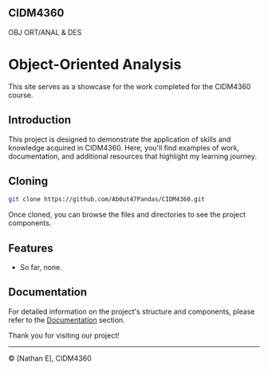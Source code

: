 ## CIDM4360
OBJ ORT/ANAL &amp; DES

# Object-Oriented Analysis

This site serves as a showcase for the work completed for the CIDM4360 course.

## Introduction

This project is designed to demonstrate the application of skills and knowledge acquired in CIDM4360. Here, you'll find examples of work, documentation, and additional resources that highlight my learning journey.

## Cloning

```bash
git clone https://github.com/Ab0ut47Pandas/CIDM4360.git
```

Once cloned, you can browse the files and directories to see the project components.

## Features

- So far, none.


## Documentation

For detailed information on the project's structure and components, please refer to the [Documentation](/CHANGELOG.md) section.

Thank you for visiting our project!

---

© [Nathan E], CIDM4360
